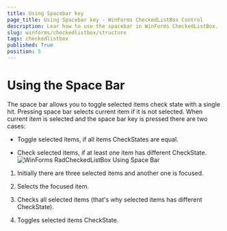 ```yaml
---
title: Using Spacebar key
page_title: Using Spacebar key - WinForms CheckedListBox Control
description: Lear how to use the spacebar in WinForms CheckedListBox. 
slug: winforms/checkedlistbox/structure
tags: checkedlistbox
published: True
position: 5
---
```


# Using the Space Bar

The space bar allows you to toggle selected items check state with a single hit. Pressing space bar selects current item if it is not selected. When current item is selected and the space bar key is pressed there are two cases:
        

* Toggle selected items, if all items CheckStates are equal.

* Check selected items, if at least one item has different CheckState. ![WinForms RadCheckedListBox Using Space Bar](images/checkedlistbox-features001.gif)

1. Initially there are three selected items and another one is focused.

1. Selects the focused item.

1. Checks all selected items (that's why selected items has different CheckState).

1. Toggles selected items CheckState.
